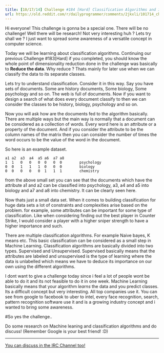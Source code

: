 ```yaml
---
title: [10/17/14] Challenge #184 [Hard] Classification Algorithms and intro to Machine Learning
url: https://old.reddit.com/r/dailyprogrammer/comments/2jkxli/101714_challenge_184_hard_classification/
---
```


Hi everyone! This challenge is gonna be a special one. There will be no challenge! Well there will be research! Not very interesting huh ? Lets try shall we ? I just want to spread some awareness of a versatile concept in computer science.

Today we will be learning about classification algorithms. Continuing our previous Challenge #183[Hard] if you completed, you should know the whole point of dimensionality reduction done in the challenge was basically to **Reduce the data**. Why reduce ? Thats mainly for later use when we can classify the data to its separate classes.


Lets try to understand classification. Consider it in this way. Say you have sets of documents. Some are history documents, Some biology, Some psychology and so on. The web is full of documents. Now if you want to design a search of what does every document classify to then we can consider the classes to be history, biology, psychology and so on.

Now you will ask how are the documents fed to the algorithm basically. There are multiple ways but the main way is normally that a document can be considered as a collection of words. Every word here is an attribute or a property of the document. And if you consider the attribute to be the column names of the matrix then you can consider the number of times the word occurs to be the value of the word in the document. 

So here is an example dataset.

    a1 a2  a3  a4  a5 a6  a7 a8
    1  1   0   0   0  0   0  0        psychology
    0  0   1   1   1  0   0  0        biology
    0  0   0   0   0  1   1  1        chemistry

from the above small set you can see that the documents which have the attribute a1 and a2 can be classified into psychology, a3, a4 and a5 into biology and a7 and a8 into chemistry. It can be clearly seen here.

Now thats just a small data set. When it comes to building classification for huge data sets a lot of constraints and complexities arise based on the problem. for example, some attributes can be important for some type of classification. Like when considering finding out the best player in Counter Strike, I would consider a player with a higher sniper strength to have a higher importance and such.

There are multiple classification algorithms. For example Naive bayes, K means etc. This basic classification can be considered as a small step in Machine Learning. Classification algorithms are basically divided into two types. Supervised and Unsupervised. Supervised basically means that the attributes are labeled and unsupervised is the type of learning where the data is unlabelled which means we have to deduce its importance on our own using the different algorithms.



I dont want to give a challenge today since i feel a lot of people wont be able to do it and its not feasible to do it in one week. Machine Learning basically means that your algorithm *learns* the data and you predict classes. Its a difficult concept but very interesting. All top companies use it. You can see from google to facebook to uber to intel, every face recognition, search, pattern recognition software use it and is a growing industry concept and i wanted to bring some awareness.



#So yes the challenge..

Do some research on Machine leaning and classification algorithms and do discuss! (Remember Google is your best friend! :D)


__________________________

[You can discuss in the IRC Channel too!](http://www.reddit.com/r/dailyprogrammer/comments/2dtqr7/psa_rdailyprogrammer_irc_channel/)